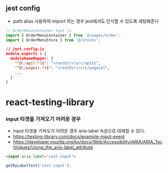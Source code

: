 ## jest config
- path alias 사용하여 import 하는 경우 jest에서도 인식할 수 있도록 세팅해준다
```javascript
// OrderMenuContainer.test.js
import { OrderMenuContainer } from '@/pages/order';
import { OrderMenuStore } from '@/stores';
```
```json
// jest.config.js
module.exports = {
  moduleNameMapper: {
    "^@\/api(.*)$": "<rootDir>/src/api$1",
    "^@\/pages(.*)$": "<rootDir>/src/pages$1",
    ...
  }
} 
```

# react-testing-library
### input 타겟을 가져오기 어려운 경우
- input 타겟을 가져오기 어려운 경우 aria-label 속성으로 대체할 수 있다.
- https://testing-library.com/docs/example-input-event
- https://developer.mozilla.org/ko/docs/Web/Accessibility/ARIA/ARIA_Techniques/Using_the_aria-label_attribute
```html
<input aria-label="cost-input">
```
```javascript
getByLabelText('cost-input');
```
